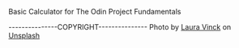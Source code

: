 Basic Calculator for The Odin Project Fundamentals


---------------COPYRIGHT---------------
Photo by <a href="https://unsplash.com/@lauravinck?utm_source=unsplash&utm_medium=referral&utm_content=creditCopyText">Laura Vinck</a> on <a href="https://unsplash.com/wallpapers/cool/abstract?utm_source=unsplash&utm_medium=referral&utm_content=creditCopyText">Unsplash</a>
  
